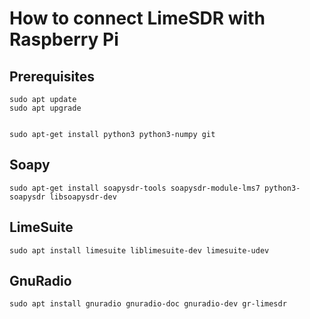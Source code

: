 # How to connect LimeSDR with Raspberry Pi


## Prerequisites

    sudo apt update
    sudo apt upgrade


    sudo apt-get install python3 python3-numpy git


## Soapy

    sudo apt-get install soapysdr-tools soapysdr-module-lms7 python3-soapysdr libsoapysdr-dev


## LimeSuite

    sudo apt install limesuite liblimesuite-dev limesuite-udev 



## GnuRadio

    sudo apt install gnuradio gnuradio-doc gnuradio-dev gr-limesdr

